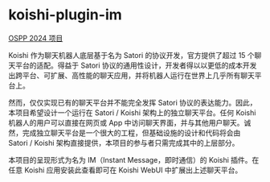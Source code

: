 # koishi-plugin-im

[OSPP 2024 项目](https://summer-ospp.ac.cn/org/prodetail/2490f0533)

Koishi 作为聊天机器人底层基于名为 Satori 的协议开发，官方提供了超过 15 个聊天平台的适配。得益于 Satori 协议的通用性设计，开发者得以以更低的成本开发出跨平台、可扩展、高性能的聊天应用，并将机器人运行在世界上几乎所有聊天平台上。

然而，仅仅实现已有的聊天平台并不能完全发挥 Satori 协议的表达能力。因此，本项目希望设计一个运行在 Satori / Koishi 架构上的独立聊天平台。任何 Koishi 机器人的用户可以直接在网页或 App 中访问聊天界面，并与其他用户聊天。诚然，完成独立聊天平台是一个很大的工程，但基础设施的设计和代码将会由 Satori / Koishi 架构直接提供，本项目的参与者只需完成其中的上层部分。

本项目的呈现形式为名为 IM（Instant Message，即时通信）的 Koishi 插件。在任意 Koishi 应用安装此查看即可在 Koishi WebUI 中扩展出上述聊天平台。
